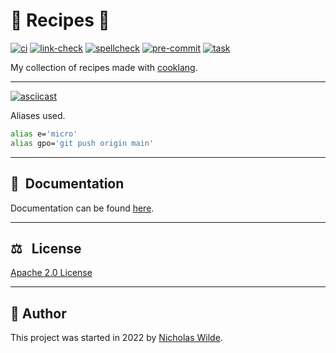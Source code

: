 <!-- markdownlint-disable-next-line no-trailing-punctuation -->
# :green_salad: Recipes :open_book:

[![ci](https://img.shields.io/github/actions/workflow/status/jamils/recipes/ci.yaml?label=ci&style=for-the-badge&branch=main)](https://github.com/jamils/recipes/actions/workflows/ci.yaml)
[![link-check](https://img.shields.io/github/actions/workflow/status/jamils/recipes/link-check.yaml?label=link-check&style=for-the-badge&branch=main)](https://github.com/jamils/recipes/actions/workflows/link-check.yaml)
[![spellcheck](https://img.shields.io/github/actions/workflow/status/jamils/recipes/spellcheck.yaml?label=spellcheck&style=for-the-badge&branch=main)](https://github.com/jamils/recipes/actions/workflows/spellcheck.yaml)
[![pre-commit](https://img.shields.io/badge/pre--commit-enabled-brightgreen?logo=pre-commit&logoColor=white&style=for-the-badge)](https://pre-commit.com/)
[![task](https://img.shields.io/badge/task-enabled-brightgreen?logo=task&logoColor=white&style=for-the-badge)](https://taskfile.dev/)

My collection of recipes made with [cooklang][1].

---

[![asciicast](assets/gifs/demo.gif)](https://asciinema.org/a/540543)

Aliases used.

```bash
alias e='micro'
alias gpo='git push origin main'
```

---

## :book:&nbsp; Documentation

​Documentation can be found [​here​](http://jamils.github.io/recipes).

---

<!-- spellchecker-disable -->
## :balance_scale: &nbsp; License
<!-- spellchecker-enable -->

​[​Apache 2.0 License​](../LICENSE)

---

## :pencil:​&nbsp;​Author

​This project was started in 2022 by [​Nicholas Wilde​](https://github.com/nicholaswilde/).

[1]: https://cooklang.org/
